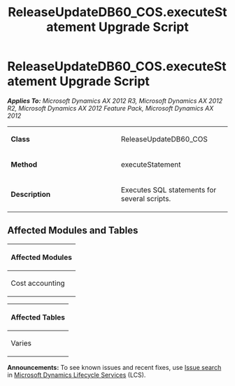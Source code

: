 ﻿---
title: ReleaseUpdateDB60_COS.executeStatement Upgrade Script
TOCTitle: ReleaseUpdateDB60_COS.executeStatement Upgrade Script
ms:assetid: ff0418ca-58d2-0abe-037e-032cfca26f7f
ms:mtpsurl: https://msdn.microsoft.com/en-us/library/JJ720196(v=AX.60)
ms:contentKeyID: 49712501
ms.date: 05/18/2015
mtps_version: v=AX.60
---

# ReleaseUpdateDB60\_COS.executeStatement Upgrade Script 


_**Applies To:** Microsoft Dynamics AX 2012 R3, Microsoft Dynamics AX 2012 R2, Microsoft Dynamics AX 2012 Feature Pack, Microsoft Dynamics AX 2012_

<table>
<colgroup>
<col style="width: 50%" />
<col style="width: 50%" />
</colgroup>
<tbody>
<tr class="odd">
<td><p><strong>Class</strong></p></td>
<td><p>ReleaseUpdateDB60_COS</p></td>
</tr>
<tr class="even">
<td><p><strong>Method</strong></p></td>
<td><p>executeStatement</p></td>
</tr>
<tr class="odd">
<td><p><strong>Description</strong></p></td>
<td><p>Executes SQL statements for several scripts.</p></td>
</tr>
</tbody>
</table>


## Affected Modules and Tables

<table>
<colgroup>
<col style="width: 100%" />
</colgroup>
<thead>
<tr class="header">
<th><p>Affected Modules</p></th>
</tr>
</thead>
<tbody>
<tr class="odd">
<td><p>Cost accounting</p></td>
</tr>
</tbody>
</table>


<table>
<colgroup>
<col style="width: 100%" />
</colgroup>
<thead>
<tr class="header">
<th><p>Affected Tables</p></th>
</tr>
</thead>
<tbody>
<tr class="odd">
<td><p>Varies</p></td>
</tr>
</tbody>
</table>

  
**Announcements:** To see known issues and recent fixes, use [Issue search](http://go.microsoft.com/fwlink/?linkid=389258) in [Microsoft Dynamics Lifecycle Services](http://go.microsoft.com/fwlink/?linkid=306505) (LCS).

